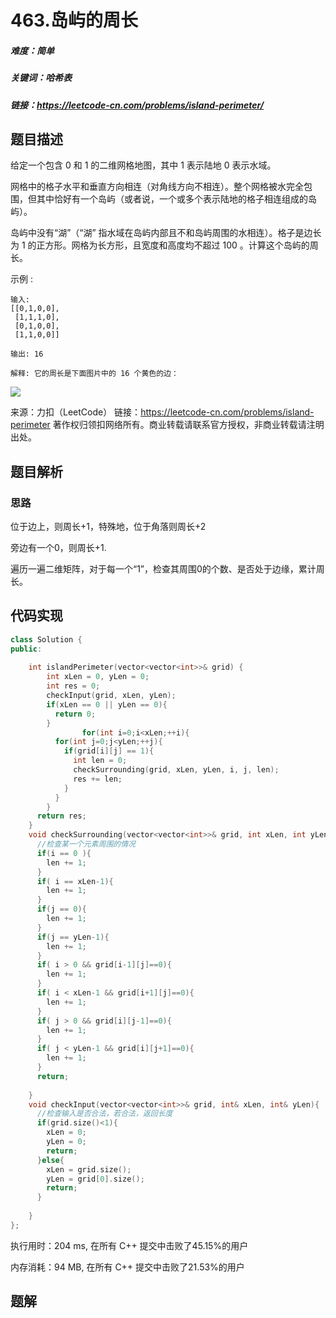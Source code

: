 # 463.岛屿的周长

##### 难度：简单

##### 关键词：哈希表

##### 链接：https://leetcode-cn.com/problems/island-perimeter/

## 题目描述

给定一个包含 0 和 1 的二维网格地图，其中 1 表示陆地 0 表示水域。

网格中的格子水平和垂直方向相连（对角线方向不相连）。整个网格被水完全包围，但其中恰好有一个岛屿（或者说，一个或多个表示陆地的格子相连组成的岛屿）。

岛屿中没有“湖”（“湖” 指水域在岛屿内部且不和岛屿周围的水相连）。格子是边长为 1 的正方形。网格为长方形，且宽度和高度均不超过 100 。计算这个岛屿的周长。 

示例 :

```
输入:
[[0,1,0,0],
 [1,1,1,0],
 [0,1,0,0],
 [1,1,0,0]]

输出: 16

解释: 它的周长是下面图片中的 16 个黄色的边：
```



![](https://assets.leetcode-cn.com/aliyun-lc-upload/uploads/2018/10/12/island.png)



来源：力扣（LeetCode）
链接：https://leetcode-cn.com/problems/island-perimeter
著作权归领扣网络所有。商业转载请联系官方授权，非商业转载请注明出处。

## 题目解析

### 思路

位于边上，则周长+1，特殊地，位于角落则周长+2

旁边有一个0，则周长+1.

遍历一遍二维矩阵，对于每一个“1”，检查其周围0的个数、是否处于边缘，累计周长。

## 代码实现

```c++
class Solution {
public:
 
    int islandPerimeter(vector<vector<int>>& grid) {
      	int xLen = 0, yLen = 0;
      	int res = 0;
      	checkInput(grid, xLen, yLen);
        if(xLen == 0 || yLen == 0){
          return 0;
        }
				for(int i=0;i<xLen;++i){
          for(int j=0;j<yLen;++j){
            if(grid[i][j] == 1){
              int len = 0;
              checkSurrounding(grid, xLen, yLen, i, j, len);
              res += len;
            }
          }
        }
      return res;
    }
  	void checkSurrounding(vector<vector<int>>& grid, int xLen, int yLen, int i, int j, int& len){
      //检查某一个元素周围的情况
      if(i == 0 ){
        len += 1;
      }
      if( i == xLen-1){
        len += 1;
      }
      if(j == 0){
        len += 1;
      }
      if(j == yLen-1){
        len += 1;
      }
      if( i > 0 && grid[i-1][j]==0){
        len += 1;
      }
      if( i < xLen-1 && grid[i+1][j]==0){
        len += 1;
      }
      if( j > 0 && grid[i][j-1]==0){
        len += 1;
      }
      if( j < yLen-1 && grid[i][j+1]==0){
        len += 1;
      }
      return;
      
    }
  	void checkInput(vector<vector<int>>& grid, int& xLen, int& yLen){
      //检查输入是否合法，若合法，返回长度
      if(grid.size()<1){
        xLen = 0;
        yLen = 0;
        return;
      }else{
        xLen = grid.size();
        yLen = grid[0].size();
        return;
      }
      
    }
};
```

执行用时：204 ms, 在所有 C++ 提交中击败了45.15%的用户

内存消耗：94 MB, 在所有 C++ 提交中击败了21.53%的用户



## 题解

